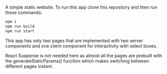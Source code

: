 A simple static website.
To run this app clone this repository and then run these commands:

```bash
npm i
npm run build
npm run start
```

This app has only two pages that are implemented with two server components and one client component for interactivity with select boxes.

React Suspense is not needed here as almost all the pages are prebuilt with the generateStaticParams() function which makes switching between different pages instant.
